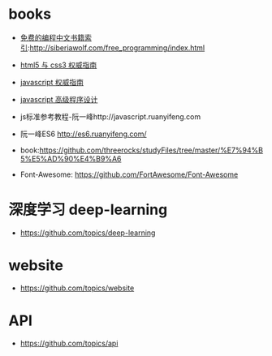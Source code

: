# books

* [免费的编程中文书籍索引](http://siberiawolf.com/free_programming/index.html):http://siberiawolf.com/free_programming/index.html

* [html5 与 css3 权威指南](https://pan.baidu.com/s/1c2IWSjm)

* [javascript 权威指南](https://pan.baidu.com/s/1ge5dzCR)

* [javascript 高级程序设计](https://pan.baidu.com/s/1qXD88ag)

* js标准参考教程-阮一峰http://javascript.ruanyifeng.com

* 阮一峰ES6 http://es6.ruanyifeng.com/ 


* book:https://github.com/threerocks/studyFiles/tree/master/%E7%94%B5%E5%AD%90%E4%B9%A6

* Font-Awesome: https://github.com/FortAwesome/Font-Awesome


# 深度学习 deep-learning

* https://github.com/topics/deep-learning

# website

* https://github.com/topics/website

# API

* https://github.com/topics/api
